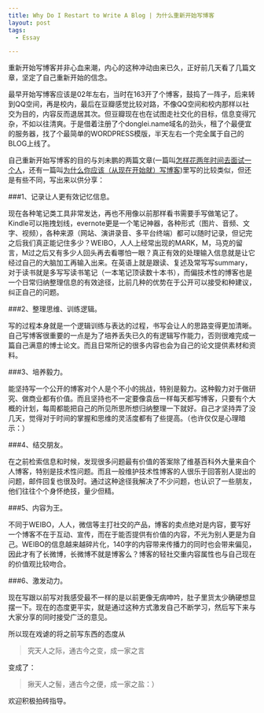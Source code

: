 ```yaml
---
title: Why Do I Restart to Write A Blog | 为什么重新开始写博客
layout: post
tags:
  - Essay

---
```

  
重新开始写博客并非心血来潮，内心的这种冲动由来已久，正好前几天看了几篇文章，坚定了自己重新开始的信念。

最早开始写博客应该是02年左右，当时在163开了个博客，鼓捣了一阵子，后来转到QQ空间，再是校内，最后在豆瓣感觉比较对路，不像QQ空间和校内那样以社交为目的，内容反而退居其次。但豆瓣现在也在试图走社交化的目标，信息变得冗杂，不如以往清爽。于是借着注册了个donglei.name域名的劲头，租了个最便宜的服务器，找了个最简单的WORDPRESS模版，半天左右一个完全属于自己的BLOG上线了。

自己重新开始写博客的目的与刘未鹏的两篇文章(一篇叫[怎样花两年时间去面试一个人](http://mindhacks.cn/2011/11/04/how-to-interview-a-person-for-two-years/)，还有一篇叫[为什么你应该（从现在开始就）写博客](http://mindhacks.cn/2009/02/15/why-you-should-start-blogging-now/))里写的比较类似，但还是有些不同，写出来以供分享：

###1、记录让人更有效记忆信息。

现在各种笔记类工具非常发达，再也不用像以前那样看书需要手写做笔记了。Kindle可以拖拽划线，evernote更是一个笔记神器，各种形式（图片、音频、文字、视频），各种来源（网站、演讲录音、多平台终端）都可以随时记录，但记完之后我们真正能记住多少？WEIBO，人人上经常出现的MARK，M，马克的留言，M过之后又有多少人回头再去看哪怕一眼？真正有效的处理输入信息就是让它经过自己的大脑加工再输入出来。在英语上就是跟读、复述及常写写summary，对于读书就是多写写读书笔记（一本笔记顶读数十本书），而偏技术性的博客也是一个日常归纳整理信息的有效途径，比前几种的优势在于公开可以接受和种建议，纠正自己的问题。

###2、整理思维、训练逻辑。

写的过程本身就是一个逻辑训练与表达的过程，书写会让人的思路变得更加清晰。自己写博客很重要的一点是为了培养丢失已久的有逻辑写作能力，否则很难完成一篇自己满意的博士论文。而且日常所记的很多内容也会为自己的论文提供素材和资料。

###3、培养毅力。

能坚持写一个公开的博客对个人是个不小的挑战，特别是毅力。这种毅力对于做研究、做商业都有价值。而且坚持也不一定要像袁岳一样每天都写博客，只要有个大概的计划，每周都能把自己的所见所思所想归纳整理一下就好。自己才坚持弄了没几天，觉得对于时间的掌握和思维的灵活度都有了些提高。（也许仅仅是心理暗示：）

###4、结交朋友。

在之前检索信息和时候，发现很多问题最有价值的答案除了维基百科外大量来自个人博客，特别是技术性问题。而且一般维护技术性博客的人很乐于回答别人提出的问题，邮件回复也很及时。通过这种途径我解决了不少问题，也认识了一些朋友，他们往往个个身怀绝技，量少但精。

###5、内容为王。

不同于WEIBO，人人，微信等主打社交的产品，博客的卖点绝对是内容，要写好一个博客不在于互动、宣传，而在于能否提供有价值的内容，不光为别人更是为自己。WEIBO的信息越来越碎片化，140字的内容带来传播力的同时也会带来偏见，因此才有了长微博，长微博不就是博客么？博客的轻社交重内容属性也与自己现在的价值观比较吻合。

###6、激发动力。

现在写跟以前写对我感受最不一样的是以前更像无病呻吟，肚子里货太少确硬想显摆一下。现在的态度更平实，就是通过这种方式激发自己不断学习，然后写下来与大家分享的同时接受广泛的意见。

所以现在戏谑的将之前写东西的态度从

>究天人之际，通古今之变，成一家之言

变成了：

>揪天人之髻，通古今之便，成一家之盐：）

欢迎积极拍砖指导。